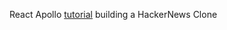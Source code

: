 React Apollo [tutorial](https://www.howtographql.com/react-apollo/0-introduction/) building a HackerNews Clone
